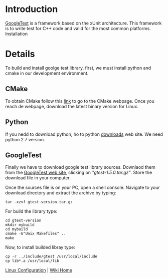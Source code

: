 # Introduction #

[GoogleTest](http://code.google.com/p/googletest/) is a framework based on the xUnit architecture. This framework is to write test for C++ code and valid for the most common platforms.
Installation

# Details #
To build and install goolge test library, first, we must install python and cmake in our development environment.

## CMake ##
To obtain CMake follow this [link](http://www.cmake.org/cmake/resources/software.html) to go to the CMake webpage. Once you reach de webpage, download the latest binary version for Linux.

## Python ##
If you nedd to download python, ho to python [downloads](http://www.python.org/download/) web site. We need python 2.7 version.

## GoogleTest ##
Finally we have to download google test library sources. Downlaod them from the  [GoogleTest web site](http://code.google.com/p/googletest/), clicking on _"gtest-1.5.0.tar.gz"_. Store the download file in your computer.

Once the sources file is on your PC, open a shell console. Navigate to your download directory and extract the archive by typing:
```
tar -xzvf gtest-version.tar.gz
```

For build the library type:
```
cd gtest-version
mkdir mybuild
cd mybuild
cmake -G"Unix Makefiles" ..
make
```

Now, to install builded libray type:
```
cp -r ../include/gtest /usr/local/include
cp lib*.a /usr/local/lib
```

[Linux Configuration](InstallingForLinux.md) | [Wiki Home](http://code.google.com/p/tonatiuh/w/list)